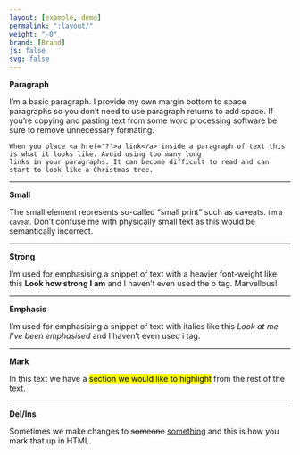 ```yaml
---
layout: [example, demo]
permalink: ":layout/"
weight: "-0"
brand: [Brand]
js: false
svg: false
---
```


<strong>Paragraph</strong>

<p>
	I&rsquo;m a basic paragraph. I provide my own margin bottom to space paragraphs so you don&rsquo;t need to use paragraph returns to add space.
	If you&rsquo;re copying and pasting text from some word processing software be sure to remove unnecessary formating.<br>

	When you place <a href="?">a link</a> inside a paragraph of text this is what it looks like. Avoid using too many long
	links in your paragraphs. It can become difficult to read and can start to look like a Christmas tree.
</p>

<hr>
<strong>Small</strong>

<p>
	The small element represents so-called “small print” such as caveats. <small>I&rsquo;m a caveat.</small> Don&rsquo;t confuse me with physically small text
	as this would be semantically incorrect.
</p>

<hr>
<strong>Strong</strong>

<p>
	I&rsquo;m used for emphasising a snippet of text with a heavier font-weight like this <strong>Look how strong I am</strong> and I haven&rsquo;t even used
	the b tag. Marvellous!
</p>

<hr>
<strong>Emphasis</strong>

<p>
	I&rsquo;m used for emphasising a snippet of text with italics like this <em>Look at me I&rsquo;ve been emphasised</em> and I haven&rsquo;t even used i tag.
</p>

<hr>
<strong>Mark</strong>

<p>
	In this text we have a <mark>section we would like to highlight</mark> from the rest of the text.
</p>

<hr>
<strong>Del/Ins</strong>

<p>
	Sometimes we make changes to <del>someone</del> <ins>something</ins> and this is how you mark that up in HTML.
</p>
